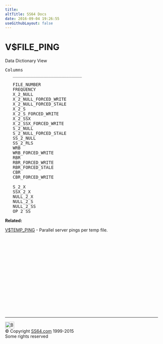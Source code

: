 ```yaml
---
title:
altTitle: SS64 Docs
date: 2016-09-04 19:26:55
useGithubLayout: false
---
```

<!-- #BeginLibraryItem "/Library/head_orav.lbi" --><!-- #EndLibraryItem --><h1>V$FILE_PING </h1>  
 <p> Data Dictionary View </p> 
 
<pre>Columns
   ___________________________
 
   FILE_NUMBER
   FREQUENCY
   X_2_NULL
   X_2_NULL_FORCED_WRITE
   X_2_NULL_FORCED_STALE
   X_2_S
   X_2_S_FORCED_WRITE
   X_2_SSX
   X_2_SSX_FORCED_WRITE
   S_2_NULL
   S_2_NULL_FORCED_STALE
   SS_2_NULL
   SS_2_RLS
   WRB
   WRB_FORCED_WRITE
   RBR
   RBR_FORCED_WRITE
   RBR_FORCED_STALE
   CBR
   CBR_FORCED_WRITE

   S_2_X
   SSX_2_X
   NULL_2_X
   NULL_2_S
   NULL_2_SS
   OP_2_SS</pre>
<p><b>Related:</b></p>
<p><span class="body"><a href="V$TEMP_PING.html">V$TEMP_PING</a> -
Parallel server pings per temp file.</span></p><!-- #BeginLibraryItem "/Library/foot_orad.lbi" --><p>
<!-- oracle-footer -->
<ins class="adsbygoogle" style="display:inline-block;width:300px;height:250px" data-ad-client="ca-pub-6140977852749469" data-ad-slot="4275490898"></ins>
<script>
(adsbygoogle = window.adsbygoogle || []).push({});
</script></p>
<hr>
<div id="bl" class="footer"><a href="V$FILE_PING.html#"><img src="../images/top.png" width="30" height="22" alt="Back to the Top"></a></div>
<div id="br" class="footer, tagline">© Copyright <a href="../index.html">SS64.com</a> 1999-2015<br>
Some rights reserved</div>
<!-- #EndLibraryItem -->

